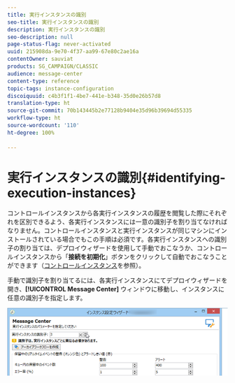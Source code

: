 ```yaml
---
title: 実行インスタンスの識別
seo-title: 実行インスタンスの識別
description: 実行インスタンスの識別
seo-description: null
page-status-flag: never-activated
uuid: 215908da-9e70-4f37-aa99-67e80c2ae16a
contentOwner: sauviat
products: SG_CAMPAIGN/CLASSIC
audience: message-center
content-type: reference
topic-tags: instance-configuration
discoiquuid: c4b3f1f1-4be7-441e-b348-35d0e26b57d8
translation-type: ht
source-git-commit: 70b143445b2e77128b9404e35d96b39694d55335
workflow-type: ht
source-wordcount: '110'
ht-degree: 100%

---
```



# 実行インスタンスの識別{#identifying-execution-instances}

コントロールインスタンスから各実行インスタンスの履歴を閲覧した際にそれぞれを区別できるよう、各実行インスタンスには一意の識別子を割り当てなければなりません。コントロールインスタンスと実行インスタンスが同じマシンにインストールされている場合でもこの手順は必須です。各実行インスタンスへの識別子の割り当ては、デプロイウィザードを使用して手動でおこなうか、コントロールインスタンスから「**接続を初期化**」ボタンをクリックして自動でおこなうことができます（[コントロールインスタンス](../../message-center/using/creating-a-shared-connection.md#control-instance)を参照）。

手動で識別子を割り当てるには、各実行インスタンスにてデプロイウィザードを開き、**[!UICONTROL Message Center]** ウィンドウに移動し、インスタンスに任意の識別子を指定します。

![](assets/messagecenter_id_execinstance_001.png)

